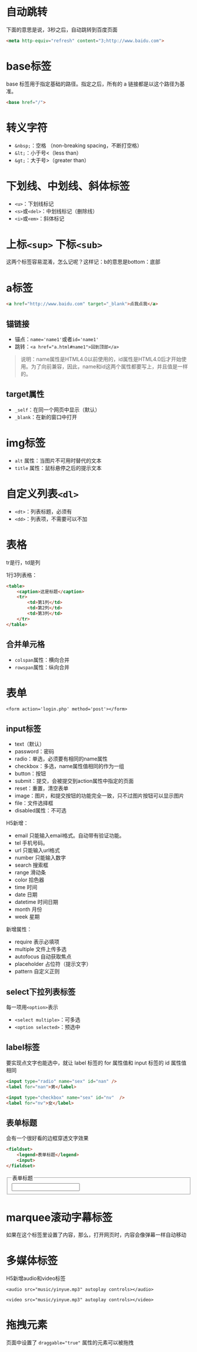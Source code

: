 # 自动跳转
下面的意思是说，3秒之后，自动跳转到百度页面
```html
<meta http-equiv="refresh" content="3;http://www.baidu.com">
```

# base标签
base 标签用于指定基础的路径。指定之后，所有的 a 链接都是以这个路径为基准。
```html
<base href="/">
```

# 转义字符
- `&nbsp;`：空格 （non-breaking spacing，不断打空格）
- `&lt;`：小于号<（less than）
- `&gt;`：大于号>（greater than）

# 下划线、中划线、斜体标签
- `<u>`：下划线标记
- `<s>`或`<del>`：中划线标记（删除线）
- `<i>`或`<em>`：斜体标记

# 上标`<sup>` 下标`<sub>`

这两个标签容易混淆，怎么记呢？这样记：b的意思是bottom：底部

# a标签

```html
<a href="http://www.baidu.com" target="_blank">点我点我</a>
```

## 锚链接

- 锚点：`name='name1'`或者`id='name1'`
- 跳转：`<a href="a.html#name1">回到顶部</a>`

>说明：name属性是HTML4.0以前使用的，id属性是HTML4.0后才开始使用。为了向前兼容，因此，name和id这两个属性都要写上，并且值是一样的。

## target属性

- `_self`：在同一个网页中显示（默认）
- `_blank`：在新的窗口中打开

# img标签

- `alt` 属性：当图片不可用时替代的文本
- `title` 属性：鼠标悬停之后的提示文本

# 自定义列表`<dl>`

- `<dt>`：列表标题，必须有
- `<dd>`：列表项，不需要可以不加

# 表格

tr是行，td是列

1行3列表格：
```html
<table>
    <caption>这是标题</caption>
	<tr>
		<td>第1列</td>
		<td>第2列</td>
		<td>第3列</td>
	</tr>
</table>
```

## 合并单元格

- `colspan`属性：横向合并
- `rowspan`属性：纵向合并

# 表单

`<form action='login.php' method='post'></form>`

## input标签

- text（默认）
- password：密码
- radio：单选，必须要有相同的name属性
- checkbox：多选，name属性值相同的作为一组
- button：按钮
- submit：提交，会被提交到action属性中指定的页面
- reset：重置，清空表单
- image：图片，和提交按钮的功能完全一致，只不过图片按钮可以显示图片
- file：文件选择框
- disabled属性：不可选

H5新增：
- email 只能输入email格式。自动带有验证功能。
- tel 手机号码。
- url 只能输入url格式
- number 只能输入数字
- search 搜索框
- range 滑动条
- color 拾色器
- time 时间
- date 日期
- datetime 时间日期
- month 月份
- week 星期

新增属性：
- require 表示必填项
- multiple 文件上传多选
- autofocus 自动获取焦点
- placeholder 占位符（提示文字）
- pattern 自定义正则

## select下拉列表标签

每一项用`<option>`表示

- `<select multiple>`：可多选
- `<option selected>`：预选中

## label标签

要实现点文字也能选中，就让 label 标签的 for 属性值和 input 标签的 id 属性值相同

```html
<input type="radio" name="sex" id="nan" />
<label for="nan">男</label>

<input type="checkbox" name="sex" id="nv"  />
<label for="nv">女</label>
```

## 表单标题

会有一个很好看的边框穿透文字效果
```html
<fieldset>
    <legend>表单标题</legend>
    <input>
</fieldset>
```

<fieldset>
    <legend>表单标题</legend>
    <input>
</fieldset>

# marquee滚动字幕标签

如果在这个标签里设置了内容，那么，打开网页时，内容会像弹幕一样自动移动

# 多媒体标签

H5新增audio和video标签

`<audio src="music/yinyue.mp3" autoplay controls></audio>`

`<video src="music/yinyue.mp3" autoplay controls></video>`

# 拖拽元素

页面中设置了 `draggable="true"` 属性的元素可以被拖拽

